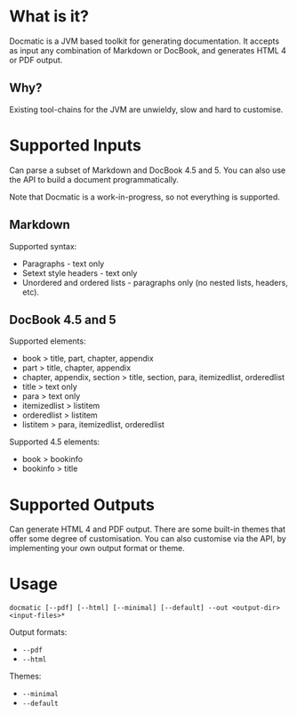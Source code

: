 
What is it?
===========
Docmatic is a JVM based toolkit for generating documentation. It accepts as input any combination of Markdown or
DocBook, and generates HTML 4 or PDF output.

Why?
----
Existing tool-chains for the JVM are unwieldy, slow and hard to customise.

Supported Inputs
================
Can parse a subset of Markdown and DocBook 4.5 and 5. You can also use the API to build a document programmatically.

Note that Docmatic is a work-in-progress, so not everything is supported.

Markdown
--------
Supported syntax:

* Paragraphs - text only
* Setext style headers - text only
* Unordered and ordered lists - paragraphs only (no nested lists, headers, etc).

DocBook 4.5 and 5
-----------------
Supported elements:

* book > title, part, chapter, appendix
* part > title, chapter, appendix
* chapter, appendix, section > title, section, para, itemizedlist, orderedlist
* title > text only
* para > text only
* itemizedlist > listitem
* orderedlist > listitem
* listitem > para, itemizedlist, orderedlist

Supported 4.5 elements:

* book > bookinfo
* bookinfo > title

Supported Outputs
=================
Can generate HTML 4 and PDF output. There are some built-in themes that offer some degree of customisation.
You can also customise via the API, by implementing your own output format or theme.

Usage
=====
`docmatic [--pdf] [--html] [--minimal] [--default] --out <output-dir> <input-files>*`

Output formats:

* `--pdf`
* `--html`

Themes:

* `--minimal`
* `--default`
